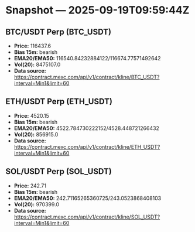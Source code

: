 # Snapshot — 2025-09-19T09:59:44Z

## BTC/USDT Perp (BTC_USDT)
- **Price:** 116437.6
- **Bias 15m:** bearish
- **EMA20/EMA50:** 116540.84232884122/116674.77571492642
- **Vol(20):** 8475107.0
- **Data source:** https://contract.mexc.com/api/v1/contract/kline/BTC_USDT?interval=Min1&limit=60

## ETH/USDT Perp (ETH_USDT)
- **Price:** 4520.15
- **Bias 15m:** bearish
- **EMA20/EMA50:** 4522.784730222152/4528.448721266432
- **Vol(20):** 856915.0
- **Data source:** https://contract.mexc.com/api/v1/contract/kline/ETH_USDT?interval=Min1&limit=60

## SOL/USDT Perp (SOL_USDT)
- **Price:** 242.71
- **Bias 15m:** bearish
- **EMA20/EMA50:** 242.71165265360725/243.0523868408103
- **Vol(20):** 970399.0
- **Data source:** https://contract.mexc.com/api/v1/contract/kline/SOL_USDT?interval=Min1&limit=60
